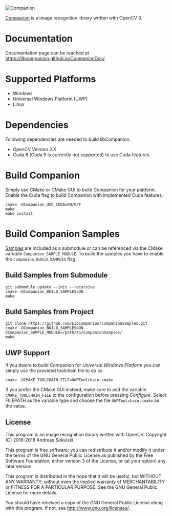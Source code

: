 ![Companion](https://libcompanion.github.io/CompanionDoc/images/logo.png "Companion")

[Companion](https://libcompanion.github.io/CompanionDoc/) is a image recognition library written with OpenCV 3.

# Documentation

Documentation page can be reached at https://libcompanion.github.io/CompanionDoc/.

# Supported Platforms

* Windows
* Universal Windows Platform (UWP)
* Linux

# Dependencies

Following dependencies are needed to build libCompanion.

* OpenCV Version 3.X
* Cuda 8 (Cuda 9 is currently not supported) to use Cuda features.

# Build Companion

Simply use CMake or CMake GUI to build Companion for your platform.
Enable the Cuda flag to build Companion with implemented Cuda features.

```
cmake -DCompanion_USE_CUDA=ON/OFF
make
make install
```

# Build Companion Samples

[Samples](https://github.com/LibCompanion/CompanionSamples) are included as a submodule or can be referenced via the CMake variable `Companion_SAMPLE_MODULE`. To build the samples you have to enable the `Companion_BUILD_SAMPLES` flag.

## Build Samples from Submodule

```
git submodule update --init --recursive
cmake -DCompanion_BUILD_SAMPLES=ON
make
```

## Build Samples from Project

```
git clone https://github.com/LibCompanion/CompanionSamples.git
cmake -DCompanion_BUILD_SAMPLES=ON -DCompanion_SAMPLE_MODULE=/path/to/CompanionSamples/
make
```

## UWP Support

If you desire to build Companion for *Universal Windows Platform* you can simply use the provided toolchain file to do so.
```
cmake -DCMAKE_TOOLCHAIN_FILE=UWPToolchain.cmake
```
If you prefer the CMake GUI instead, make sure to add the variable `CMAKE_TOOLCHAIN_FILE` to the configuration before pressing *Configure*. Select FILEPATH as the variable type and choose the file `UWPToolchain.cmake` as the value.

## License

This program is an image recognition library written with OpenCV.
Copyright (C) 2016-2018 Andreas Sekulski

This program is free software: you can redistribute it and/or modify
it under the terms of the GNU General Public License as published by
the Free Software Foundation, either version 3 of the License, or
(at your option) any later version.

This program is distributed in the hope that it will be useful,
but WITHOUT ANY WARRANTY; without even the implied warranty of
MERCHANTABILITY or FITNESS FOR A PARTICULAR PURPOSE.  See the
GNU General Public License for more details.

You should have received a copy of the GNU General Public License
along with this program.  If not, see <http://www.gnu.org/licenses/>.
